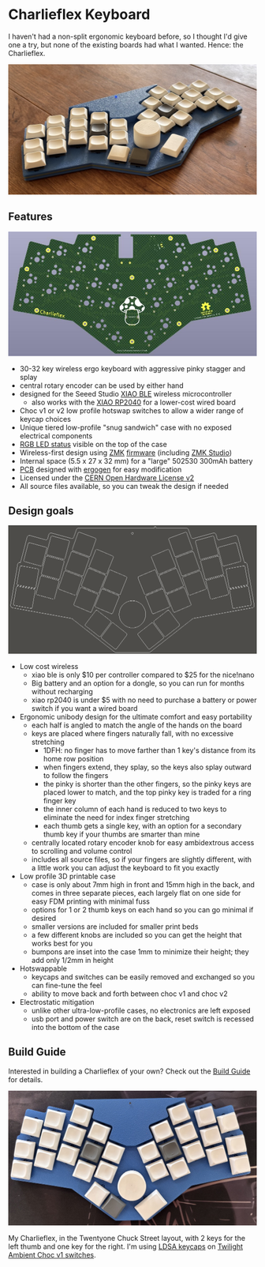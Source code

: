 # Charlieflex Keyboard

I haven't had a non-split ergonomic keyboard before,
so I thought I'd give one a try, but none of the
existing boards had what I wanted. Hence:
the Charlieflex.

![Charlieflex sample](images/chuck-sample.jpg)

## Features

![Charlieflex PCB](images/chuck-pcb.jpg)

- 30-32 key wireless ergo keyboard with aggressive pinky stagger and splay
- central rotary encoder can be used by either hand
- designed for the Seeed Studio [XIAO BLE][xiao] wireless microcontroller
  - also works with the [XIAO RP2040][rp2040] for a lower-cost wired board
- Choc v1 or v2 low profile hotswap switches to allow a wider range of keycap choices
- Unique tiered low-profile "snug sandwich" case with no exposed electrical components
- [RGB LED status][rgbled] visible on the top of the case
- Wireless-first design using [ZMK][zmk] [firmware][firmware] (including [ZMK Studio][studio])
- Internal space (5.5 x 27 x 32 mm) for a "large" 502530 300mAh battery
- [PCB](images/chuck-pcb.jpg) designed with [ergogen][ergogen] for easy modification
- Licensed under the [CERN Open Hardware License v2][ohl]
- All source files available, so you can tweak the design if needed

## Design goals

![Charlieflex Layout](images/chuck.png)

- Low cost wireless
  - xiao ble is only $10 per controller compared to $25 for the nice!nano
  - Big battery and an option for a dongle, so you can run for months without recharging
  - xiao rp2040 is under $5 with no need to purchase a battery or power switch if you want a wired board
- Ergonomic unibody design for the ultimate comfort and easy portability
  - each half is angled to match the angle of the hands on the board
  - keys are placed where fingers naturally fall, with no excessive stretching
    - 1DFH: no finger has to move farther than 1 key's distance from its home row position
    - when fingers extend, they splay, so the keys also splay outward to follow the fingers
    - the pinky is shorter than the other fingers, so the pinky keys are placed lower to match, and the top pinky key is traded for a ring finger key
    - the inner column of each hand is reduced to two keys to eliminate the need for index finger stretching
    - each thumb gets a single key, with an option for a secondary thumb key if your thumbs are smarter than mine
  - centrally located rotary encoder knob for easy ambidextrous access to scrolling and volume control
  - includes all source files, so if your fingers are slightly different, with a little work you can adjust the keyboard to fit you exactly
- Low profile 3D printable case
  - case is only about 7mm high in front and 15mm high in the back, and comes in three separate pieces, each largely flat on one side for easy FDM printing with minimal fuss
  - options for 1 or 2 thumb keys on each hand so you can go minimal if desired
  - smaller versions are included for smaller print beds
  - a few different knobs are included so you can get the height that works best for you
  - bumpons are inset into the case 1mm to minimize their height; they add only 1/2mm in height
- Hotswappable
  - keycaps and switches can be easily removed and exchanged so you can fine-tune the feel
  - ability to move back and forth between choc v1 and choc v2
- Electrostatic mitigation
  - unlike other ultra-low-profile cases, no electronics are left exposed
  - usb port and power switch are on the back, reset switch is recessed into the bottom of the case

## Build Guide

Interested in building a Charlieflex of your own?
Check out the [Build Guide][guide] for details.

![Charlieflex Keyboard](images/chuck-blue.jpg)

My Charlieflex, in the Twentyone Chuck Street layout, with 2 keys for the left thumb and one key for the right.
I'm using [LDSA keycaps][ldsa] on [Twilight Ambient Choc v1 switches][twilight].

[ergogen]: https://ergogen.xyz
[firmware]: https://github.com/ctranstrum/chuck/tree/zmk
[guide]: BUILD.md
[ldsa]: https://lowprokb.ca/collections/keycaps/products/ldsa-low-profile-blank-keycaps
[ohl]: LICENSE.txt
[rgbled]: https://github.com/caksoylar/zmk-rgbled-widget
[rp2040]: https://www.seeedstudio.com/XIAO-RP2040-v1-0-p-5026.html
[studio]: https://zmk.dev/docs/features/studio
[twilight]: https://lowprokb.ca/products/ambients-silent-choc-switches?variant=44873426436260
[xiao]: https://wiki.seeedstudio.com/XIAO_BLE/
[zmk]: https://zmk.dev
